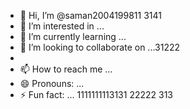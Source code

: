 - 👋 Hi, I’m @saman2004199811 3141
- 👀 I’m interested in ...
- 🌱 I’m currently learning ...
- 💞️ I’m looking to collaborate on ...31222
- 
- 📫 How to reach me ...
- 😄 Pronouns: ...
- ⚡ Fun fact: ...
1111111113131
  22222 313
<!---33333.412 311
34153131 313141414 31
saman20041998/saman20041998 is a ✨ special ✨ repository because its `README.md` (this file) appears on your GitHub profile.
You can click the Preview link to take a look at your changes.
--->
